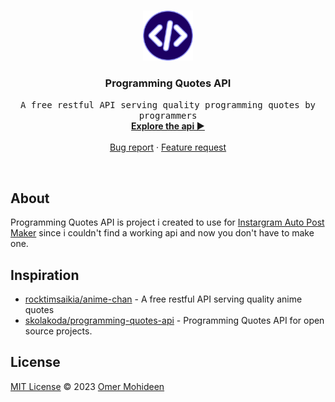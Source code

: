 <!-- PROJECT LOGO -->
<br />
<p align="center">
  <a href="https://github.com/OmerMohideen/programming-quotes-api">
    <img src="./public/logo.png" alt="Logo" width="80" height="80">
  </a>

  <h3 align="center">Programming Quotes API</h3>

  <p align="center">
    <samp>A free restful API serving quality programming quotes by programmers</samp>
    <br />
    <a href="https://programming-quotesapi.vercel.app/"><strong>Explore the api ▶</strong></a>
    <br />
    <br />
    <a href="https://github.com/OmerMohideen/programming-quotes-api/issues">Bug report</a>
    ·
    <a href="https://github.com/OmerMohideen/programming-quotes-api/issues">Feature request</a>
  </p>
</p>

<br/>

## About

Programming Quotes API is project i created to use for [Instargram Auto Post Maker](https://github.com/OmerMohideen/instagram-auto-post-maker) since i couldn't find a working api and now you don't have to make one.

## Inspiration

- [rocktimsaikia/anime-chan](https://github.com/rocktimsaikia/anime-chan) - A free restful API serving quality anime quotes
- [skolakoda/programming-quotes-api](https://github.com/skolakoda/programming-quotes-api) - Programming Quotes API for open source projects.

## License

[MIT License](./LICENSE) © 2023 [Omer Mohideen](https://github.com/OmerMohideen)
